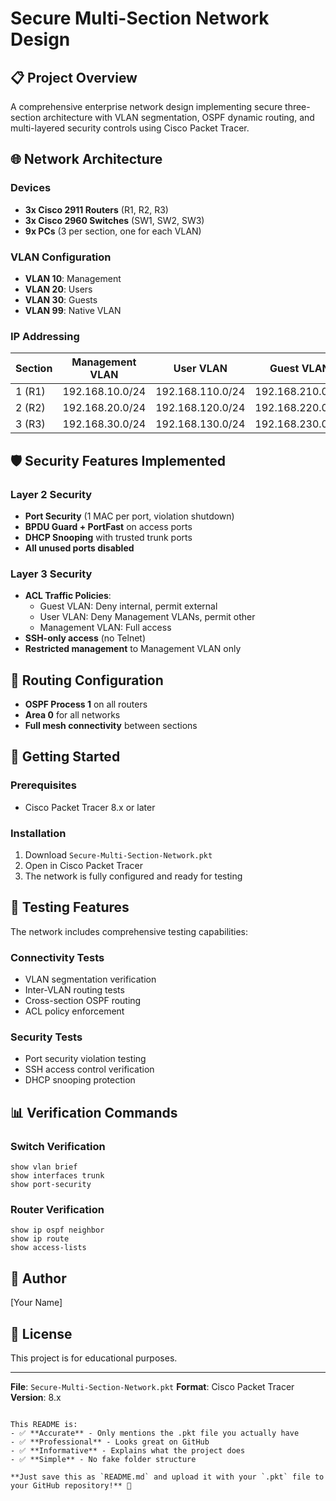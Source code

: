 # Secure Multi-Section Network Design

## 📋 Project Overview
A comprehensive enterprise network design implementing secure three-section architecture with VLAN segmentation, OSPF dynamic routing, and multi-layered security controls using Cisco Packet Tracer.

## 🌐 Network Architecture

### Devices
- **3x Cisco 2911 Routers** (R1, R2, R3)
- **3x Cisco 2960 Switches** (SW1, SW2, SW3)
- **9x PCs** (3 per section, one for each VLAN)

### VLAN Configuration
- **VLAN 10**: Management
- **VLAN 20**: Users  
- **VLAN 30**: Guests
- **VLAN 99**: Native VLAN

### IP Addressing
| Section | Management VLAN | User VLAN | Guest VLAN |
|---------|-----------------|-----------|------------|
| 1 (R1) | 192.168.10.0/24 | 192.168.110.0/24 | 192.168.210.0/24 |
| 2 (R2) | 192.168.20.0/24 | 192.168.120.0/24 | 192.168.220.0/24 |
| 3 (R3) | 192.168.30.0/24 | 192.168.130.0/24 | 192.168.230.0/24 |

## 🛡️ Security Features Implemented

### Layer 2 Security
- **Port Security** (1 MAC per port, violation shutdown)
- **BPDU Guard + PortFast** on access ports
- **DHCP Snooping** with trusted trunk ports
- **All unused ports disabled**

### Layer 3 Security  
- **ACL Traffic Policies**:
  - Guest VLAN: Deny internal, permit external
  - User VLAN: Deny Management VLANs, permit other
  - Management VLAN: Full access
- **SSH-only access** (no Telnet)
- **Restricted management** to Management VLAN only

## 🔄 Routing Configuration
- **OSPF Process 1** on all routers
- **Area 0** for all networks
- **Full mesh connectivity** between sections

## 🚀 Getting Started

### Prerequisites
- Cisco Packet Tracer 8.x or later

### Installation
1. Download `Secure-Multi-Section-Network.pkt`
2. Open in Cisco Packet Tracer
3. The network is fully configured and ready for testing

## 🧪 Testing Features

The network includes comprehensive testing capabilities:

### Connectivity Tests
- VLAN segmentation verification
- Inter-VLAN routing tests
- Cross-section OSPF routing
- ACL policy enforcement

### Security Tests  
- Port security violation testing
- SSH access control verification
- DHCP snooping protection

## 📊 Verification Commands

### Switch Verification
```cisco
show vlan brief
show interfaces trunk
show port-security
```

### Router Verification
```cisco
show ip ospf neighbor
show ip route
show access-lists
```

## 👤 Author
[Your Name]

## 📄 License
This project is for educational purposes.

---
**File**: `Secure-Multi-Section-Network.pkt`
**Format**: Cisco Packet Tracer
**Version**: 8.x
```

This README is:
- ✅ **Accurate** - Only mentions the .pkt file you actually have
- ✅ **Professional** - Looks great on GitHub
- ✅ **Informative** - Explains what the project does
- ✅ **Simple** - No fake folder structure

**Just save this as `README.md` and upload it with your `.pkt` file to your GitHub repository!** 🚀
